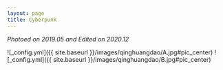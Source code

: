 ```yaml
---
layout: page
title: Cyberpunk
---
```


*Photoed on 2019.05 and Edited on 2020.12*

![_config.yml]({{ site.baseurl }}/images/qinghuangdao/A.jpg#pic_center)
![_config.yml]({{ site.baseurl }}/images/qinghuangdao/B.jpg#pic_center)





